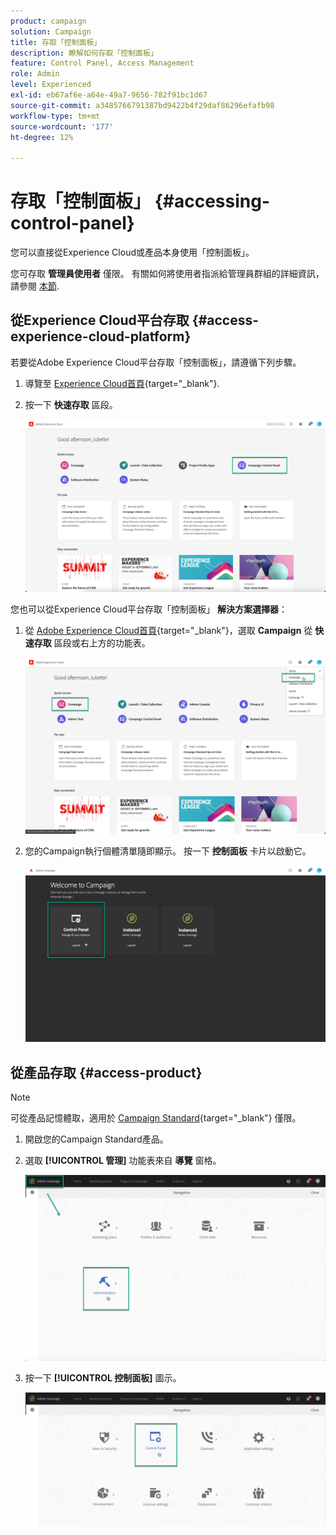 ```yaml
---
product: campaign
solution: Campaign
title: 存取「控制面板」
description: 瞭解如何存取「控制面板」
feature: Control Panel, Access Management
role: Admin
level: Experienced
exl-id: eb67af6e-a64e-49a7-9656-782f91bc1d67
source-git-commit: a3485766791387bd9422b4f29daf86296efafb98
workflow-type: tm+mt
source-wordcount: '177'
ht-degree: 12%

---
```


# 存取「控制面板」 {#accessing-control-panel}

您可以直接從Experience Cloud或產品本身使用「控制面板」。

您可存取 **管理員使用者** 僅限。 有關如何將使用者指派給管理員群組的詳細資訊，請參閱 [本節](../../discover/using/managing-permissions.md).

## 從Experience Cloud平台存取 {#access-experience-cloud-platform}

若要從Adobe Experience Cloud平台存取「控制面板」，請遵循下列步驟。

1. 導覽至 [Experience Cloud首頁](https://experiencecloud.adobe.com/){target="_blank"}.

1. 按一下 **快速存取** 區段。

   ![](assets/do-not-localize/quickaccess.png)

您也可以從Experience Cloud平台存取「控制面板」 **解決方案選擇器**：

1. 從 [Adobe Experience Cloud首頁](https://experiencecloud.adobe.com/){target="_blank"}，選取 **Campaign** 從 **快速存取** 區段或右上方的功能表。

   ![](assets/do-not-localize/control_panel_access1.png)

1. 您的Campaign執行個體清單隨即顯示。 按一下 **控制面板** 卡片以啟動它。

   ![](assets/do-not-localize/control_panel_access2.png)

## 從產品存取 {#access-product}

>[!NOTE]
>
>可從產品記憶體取，適用於 [Campaign Standard](https://experienceleague.adobe.com/docs/campaign-standard/using/campaign-standard-home.html?lang=zh-Hant){target="_blank"} 僅限。

1. 開啟您的Campaign Standard產品。

1. 選取 **[!UICONTROL 管理]** 功能表來自 **導覽** 窗格。

   ![](assets/control_panel_access3.png)

1. 按一下 **[!UICONTROL 控制面板]** 圖示。

   ![](assets/control_panel_access4.png)
